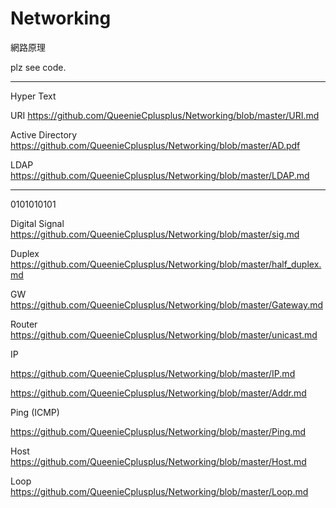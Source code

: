 # Networking
網路原理

plz see code.

----------------------------------
Hyper Text

URI https://github.com/QueenieCplusplus/Networking/blob/master/URI.md

Active Directory https://github.com/QueenieCplusplus/Networking/blob/master/AD.pdf

LDAP https://github.com/QueenieCplusplus/Networking/blob/master/LDAP.md

----------------------------------
0101010101

Digital Signal https://github.com/QueenieCplusplus/Networking/blob/master/sig.md

Duplex https://github.com/QueenieCplusplus/Networking/blob/master/half_duplex.md

GW https://github.com/QueenieCplusplus/Networking/blob/master/Gateway.md

Router https://github.com/QueenieCplusplus/Networking/blob/master/unicast.md

IP 

https://github.com/QueenieCplusplus/Networking/blob/master/IP.md

https://github.com/QueenieCplusplus/Networking/blob/master/Addr.md

Ping (ICMP)

https://github.com/QueenieCplusplus/Networking/blob/master/Ping.md

Host https://github.com/QueenieCplusplus/Networking/blob/master/Host.md

Loop https://github.com/QueenieCplusplus/Networking/blob/master/Loop.md


